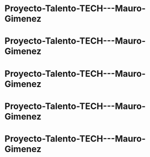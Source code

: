 # Proyecto-Talento-TECH---Mauro-Gimenez
# Proyecto-Talento-TECH---Mauro-Gimenez
# Proyecto-Talento-TECH---Mauro-Gimenez
# Proyecto-Talento-TECH---Mauro-Gimenez
# Proyecto-Talento-TECH---Mauro-Gimenez
